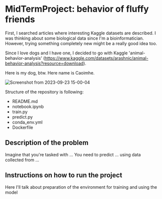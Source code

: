 # MidTermProject: behavior of fluffy friends 

First, I searched articles where interesting Kaggle datasets are described. 
I was thinking about some biological data since I'm a bioinformatician. 
However, trying something completely new might be a really good idea too. 

Since I love dogs and I have one, I decided to go with Kaggle 'animal-behavior-analysis' (https://www.kaggle.com/datasets/arashnic/animal-behavior-analysis?resource=download). 

Here is my dog, btw. Here name is Caoimhe. 

![Screenshot from 2023-09-23 15-00-04](https://github.com/triasteran/Machine-Learning-Zoomcamp-2023/assets/47274795/82ba6213-5e38-4a65-91b2-7ab2d5a18872)

Structure of the repository is following: 
* README.md
* notebook.ipynb
* train.py
* predict.py
* conda_env.yml
* Dockerfile


## Description of the problem

Imagine that you're tasked with ... 
You need to predict ... using data collected from  ... 

## Instructions on how to run the project

Here I'll talk about preparation of the environment for training and using the model 

